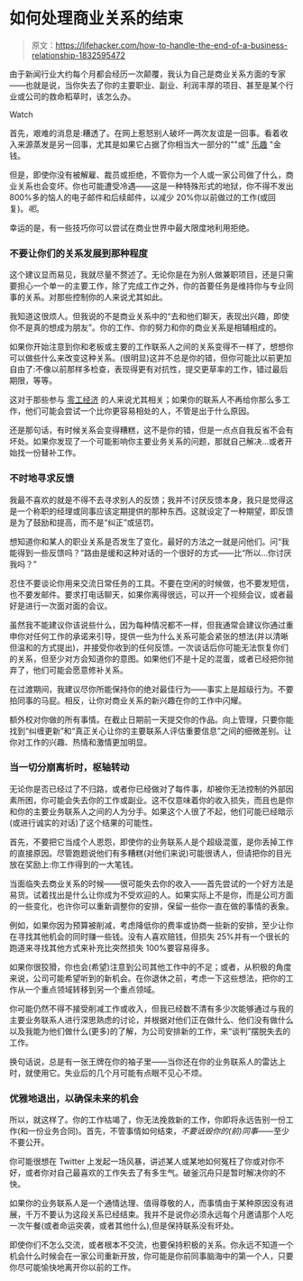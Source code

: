 # 如何处理商业关系的结束

> 原文：<https://lifehacker.com/how-to-handle-the-end-of-a-business-relationship-1832595472>

由于新闻行业大约每个月都会经历一次颠覆，我认为自己是商业关系方面的专家——也就是说，当你失去了你的主要职业、副业、利润丰厚的项目、甚至是某个行业或公司的救命稻草时，该怎么办。

Watch

首先，艰难的消息是:糟透了。在网上惹怒别人破坏一两次友谊是一回事。看着收入来源蒸发是另一回事，尤其是如果它占据了你相当大一部分的""或" [乐趣](https://lifehacker.com/include-a-fun-fund-in-your-budget-to-stick-to-your-fi-1630835172) "金钱。

但是，即使你没有被解雇、裁员或拒绝，不管你为一个人或一家公司做了什么，商业关系也会变坏。你也可能遭受冷遇——这是一种特殊形式的地狱，你不得不发出 800%多的恼人的电子邮件和后续邮件，以减少 20%你以前做过的工作(或回复)。*呃*。

幸运的是，有一些技巧你可以尝试在商业世界中最大限度地利用拒绝。

### 不要让你们的关系发展到那种程度

这个建议显而易见，我就尽量不赘述了。无论你是在为别人做兼职项目，还是只需要担心一个单一的主要工作，除了完成工作之外，你的首要任务是维持你与专业同事的关系。对那些控制你的人来说尤其如此。

我知道这很烦人。但我说的不是商业关系中的“去和他们聊天，表现出兴趣，即使你不是真的想成为朋友”。你的工作、你的努力和你的商业关系是相辅相成的。

如果你开始注意到你和老板或主要的工作联系人之间的关系变得不一样了，想想你可以做些什么来改变这种关系。(很明显)这并不总是你的错，但你可能比以前更加自由了:不像以前那样多检查，表现得更有对抗性，提交更草率的工作，错过最后期限，等等。

这对于那些参与 [零工经济](https://twocents.lifehacker.com/what-you-need-to-thrive-in-the-gig-economy-1823228527) 的人来说尤其相关；如果你的联系人不再给你那么多工作，他们可能会尝试一个比你更容易相处的人，不管是出于什么原因。

还是那句话，有时候关系会变得糟糕，这不是你的错，但是一点点自我反省不会有坏处。如果你发现了一个可能影响你主要业务关系的问题，那就自己解决...或者开始找一份替补工作。

### 不时地寻求反馈

我最不喜欢的就是不得不去寻求别人的反馈；我并不讨厌反馈本身，我只是觉得这是一个称职的经理或同事应该定期提供的那种东西。这就设定了一种期望，即反馈是为了鼓励和提高，而不是“纠正”或惩罚。

想知道你和某人的职业关系是否发生了变化，最好的方法之一就是问他们。问“我能得到一些反馈吗？”路由是缓和这种对话的一个很好的方式——比“所以...你讨厌我吗？”

忍住不要谈论你用来交流日常任务的工具。不要在空闲的时候做，也不要发短信，也不要发邮件。要求打电话聊天，如果你离得很远，可以开一个视频会议，或者最好是进行一次面对面的会议。

虽然我不能建议你该说些什么，因为每种情况都不一样，但我通常会建议你通过重申你对任何工作的承诺来引导，提供一些为什么关系可能会紧张的想法(并以清晰但温和的方式提出)，并接受你收到的任何反馈。一次谈话后你可能无法恢复你们的关系，但至少对方会知道你的意图。如果他们不是十足的混蛋，或者已经把你抛弃了，他们可能会愿意修补关系。

在过渡期间，我建议尽你所能保持你的绝对最佳行为——事实上是超级行为。不要拍同事的马屁。相反，让你对商业关系的新兴趣在你的工作中闪耀。

额外校对你做的所有事情。在截止日期前一天提交你的作品。向上管理，只要你能找到“纠缠更新”和“真正关心让你的主要联系人评估重要信息”之间的细微差别。让你对工作的兴趣、热情和激情更加明显。

### 当一切分崩离析时，枢轴转动

无论你是否已经过了不归路，或者你已经做对了每件事，却被你无法控制的外部因素所困，你可能会失去你的工作或副业。这不仅意味着你的收入损失，而且也是你和你的主要业务联系人之间的人为分手。如果这个人很了不起，他们可能已经暗示(或进行诚实的对话)了这个结果的可能性。

首先，不要把它当成个人恩怨，即使你的业务联系人是个超级混蛋，是你丢掉工作的直接原因。尽管跑题说他们有多糟糕(对他们来说)可能很诱人，但请把你的目光放在奖励上:你工作得到的一大笔钱。

当面临失去商业关系的时候——很可能失去你的收入——首先尝试的一个好方法是易货。试着找出是什么让你成为不受欢迎的人。如果实际上不是你，而是公司方面的一些变化，也许你可以重新调整你的安排，保留一些你一直在做的事情的表象。

例如，如果你因为预算被削减，考虑降低你的费率或协商一些新的安排，至少让你在寻找其他机会的同时赚一些钱。没有人喜欢赔钱，但损失 25%并有一个很长的跑道来寻找其他方式来补充比突然损失 100%要容易得多。

如果你很狡猾，你也会(希望)注意到公司其他工作中的不足；或者，从积极的角度来说，公司可能希望听到的新机会。在你退休之前，考虑一下这些想法，把你的工作从一个重点领域转移到另一个重点领域。

你可能仍然不得不接受削减工作或收入，但我已经数不清有多少次能够通过与我的主要业务联系人进行深思熟虑的讨论，并根据对他们正在做什么、他们没有做什么以及我能为他们做什么(更多)的了解，为公司安排新的工作，来“谈判”摆脱失去的工作。

换句话说，总是有一张王牌在你的袖子里——当你还在你的业务联系人的雷达上时，就使用它。失业后的几个月可能有点眼不见心不烦。

### 优雅地退出，以确保未来的机会

所以，就这样了。你的工作枯竭了，你无法挽救新的工作，你即将永远告别一份工作(和一份业务合同)。首先，不管事情如何结束，*不要诋毁你的(前)同事*——至少不要公开。

你可能很想在 Twitter 上发起一场风暴，讲述某人或某地如何冤枉了你或对你不好，或者你对自己最喜欢的工作失去了有多生气。破釜沉舟只是暂时解决你的不快。

如果你的业务联系人是一个通情达理、值得尊敬的人，而事情由于某种原因没有进展，千万不要认为这段关系已经结束。我并不是说你必须永远每个月邀请那个人吃一次午餐(或者命运突袭，或者其他什么),但是保持联系没有坏处。

即使你们不怎么交流，或者根本不交流，也要保持积极的关系。你永远不知道一个机会什么时候会在一家公司重新开放，你可能是你前同事脑海中的第一个人，只要你尽可能愉快地离开你以前的工作。